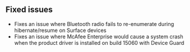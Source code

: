 ## Fixed issues
- Fixes an issue where Bluetooth radio fails to re-enumerate during hibernate/resume on Surface devices
- Fixes an issue where McAfee Enterprise would cause a system crash when the product driver is installed on build 15060 with Device Guard
